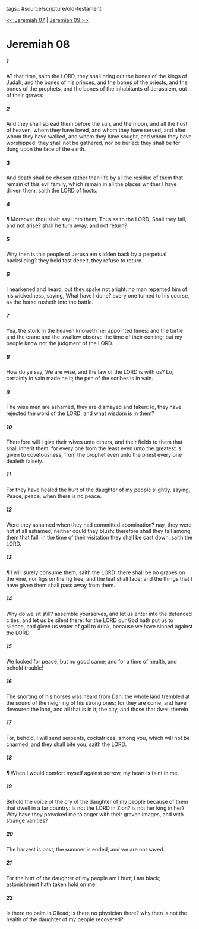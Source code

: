 tags:: #source/scripture/old-testament

[<< Jeremiah 07](/old-testament/24_Jeremiah/Jeremiah_07.md) | [Jeremiah 09 >>](/old-testament/24_Jeremiah/Jeremiah_09.md)

# Jeremiah 08

##### 1

AT that time, saith the LORD, they shall bring out the bones of the kings of Judah, and the bones of his princes, and the bones of the priests, and the bones of the prophets, and the bones of the inhabitants of Jerusalem, out of their graves:

##### 2

And they shall spread them before the sun, and the moon, and all the host of heaven, whom they have loved, and whom they have served, and after whom they have walked, and whom they have sought, and whom they have worshipped: they shall not be gathered, nor be buried; they shall be for dung upon the face of the earth.

##### 3

And death shall be chosen rather than life by all the residue of them that remain of this evil family, which remain in all the places whither I have driven them, saith the LORD of hosts.

##### 4

¶ Moreover thou shalt say unto them, Thus saith the LORD; Shall they fall, and not arise? shall he turn away, and not return?

##### 5

Why then is this people of Jerusalem slidden back by a perpetual backsliding? they hold fast deceit, they refuse to return.

##### 6

I hearkened and heard, but they spake not aright: no man repented him of his wickedness, saying, What have I done? every one turned to his course, as the horse rusheth into the battle.

##### 7

Yea, the stork in the heaven knoweth her appointed times; and the turtle and the crane and the swallow observe the time of their coming; but my people know not the judgment of the LORD.

##### 8

How do ye say, We are wise, and the law of the LORD is with us? Lo, certainly in vain made he it; the pen of the scribes is in vain.

##### 9

The wise men are ashamed, they are dismayed and taken: lo, they have rejected the word of the LORD; and what wisdom is in them?

##### 10

Therefore will I give their wives unto others, and their fields to them that shall inherit them: for every one from the least even unto the greatest is given to covetousness, from the prophet even unto the priest every one dealeth falsely.

##### 11

For they have healed the hurt of the daughter of my people slightly, saying, Peace, peace; when there is no peace.

##### 12

Were they ashamed when they had committed abomination? nay, they were not at all ashamed, neither could they blush: therefore shall they fall among them that fall: in the time of their visitation they shall be cast down, saith the LORD.

##### 13

¶ I will surely consume them, saith the LORD: there shall be no grapes on the vine, nor figs on the fig tree, and the leaf shall fade; and the things that I have given them shall pass away from them.

##### 14

Why do we sit still? assemble yourselves, and let us enter into the defenced cities, and let us be silent there: for the LORD our God hath put us to silence, and given us water of gall to drink, because we have sinned against the LORD.

##### 15

We looked for peace, but no good came; and for a time of health, and behold trouble!

##### 16

The snorting of his horses was heard from Dan: the whole land trembled at the sound of the neighing of his strong ones; for they are come, and have devoured the land, and all that is in it; the city, and those that dwell therein.

##### 17

For, behold, I will send serpents, cockatrices, among you, which will not be charmed, and they shall bite you, saith the LORD.

##### 18

¶ When I would comfort myself against sorrow, my heart is faint in me.

##### 19

Behold the voice of the cry of the daughter of my people because of them that dwell in a far country: Is not the LORD in Zion? is not her king in her? Why have they provoked me to anger with their graven images, and with strange vanities?

##### 20

The harvest is past, the summer is ended, and we are not saved.

##### 21

For the hurt of the daughter of my people am I hurt; I am black; astonishment hath taken hold on me.

##### 22

Is there no balm in Gilead; is there no physician there? why then is not the health of the daughter of my people recovered?
